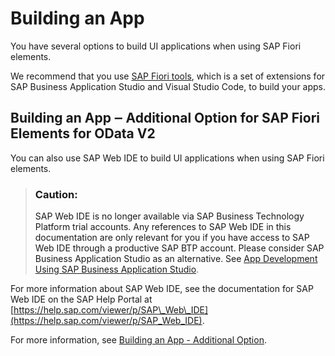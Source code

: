 <!-- loio9834a0a3b9284a6197f116f6c377ed06 -->

# Building an App

You have several options to build UI applications when using SAP Fiori elements.

We recommend that you use [SAP Fiori tools](https://help.sap.com/viewer/product/SAP_FIORI_tools/Latest/en-US), which is a set of extensions for SAP Business Application Studio and Visual Studio Code, to build your apps.



<a name="loio9834a0a3b9284a6197f116f6c377ed06__section_hj4_2yg_2nb"/>

## Building an App ‒ Additional Option for SAP Fiori Elements for OData V2

You can also use SAP Web IDE to build UI applications when using SAP Fiori elements.

> ### Caution:  
> SAP Web IDE is no longer available via SAP Business Technology Platform trial accounts. Any references to SAP Web IDE in this documentation are only relevant for you if you have access to SAP Web IDE through a productive SAP BTP account. Please consider SAP Business Application Studio as an alternative. See [App Development Using SAP Business Application Studio](../03_Get-Started/app-development-using-sap-business-application-studio-6bbad66.md).

For more information about SAP Web IDE, see the documentation for SAP Web IDE on the SAP Help Portal at [https://help.sap.com/viewer/p/SAP\_Web\_IDE](https://help.sap.com/viewer/p/SAP_Web_IDE).

For more information, see [Building an App - Additional Option](building-an-app-additional-option-fbd6c96.md).

